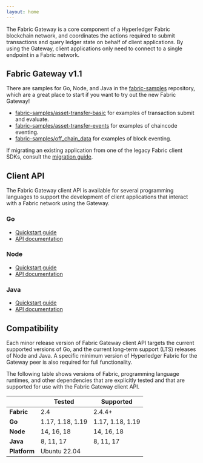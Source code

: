 ```yaml
---
layout: home
---
```


The Fabric Gateway is a core component of a Hyperledger Fabric blockchain network, and coordinates the actions required to submit transactions and query ledger state on behalf of client applications. By using the Gateway, client applications only need to connect to a single endpoint in a Fabric network.

## Fabric Gateway v1.1

There are samples for Go, Node, and Java in the [fabric-samples](https://github.com/hyperledger/fabric-samples) repository, which are a great place to start if you want to try out the new Fabric Gateway!

- [fabric-samples/asset-transfer-basic](https://github.com/hyperledger/fabric-samples/tree/main/asset-transfer-basic) for examples of transaction submit and evaluate.
- [fabric-samples/asset-transfer-events](https://github.com/hyperledger/fabric-samples/tree/main/asset-transfer-events) for examples of chaincode eventing.
- [fabric-samples/off_chain_data](https://github.com/hyperledger/fabric-samples/tree/main/off_chain_data) for examples of block eventing.

If migrating an existing application from one of the legacy Fabric client SDKs, consult the [migration guide](migration).

## Client API

The Fabric Gateway client API is available for several programming languages to support the development of client applications that interact with a Fabric network using the Gateway.  

### Go

- [Quickstart guide](https://github.com/hyperledger/fabric-gateway/blob/main/pkg/client/README.md) 
- [API documentation](https://pkg.go.dev/github.com/hyperledger/fabric-gateway/pkg/client)

### Node

- [Quickstart guide](https://github.com/hyperledger/fabric-gateway/blob/main/node/README.md) 
- [API documentation](https://hyperledger.github.io/fabric-gateway/main/api/node/)

### Java

- [Quickstart guide](https://github.com/hyperledger/fabric-gateway/blob/main/java/README.md) 
- [API documentation](https://hyperledger.github.io/fabric-gateway/main/api/java/)

## Compatibility

Each minor release version of Fabric Gateway client API targets the current supported versions of Go, and the current long-term support (LTS) releases of Node and Java. A specific minimum version of Hyperledger Fabric for the Gateway peer is also required for full functionality.

The following table shows versions of Fabric, programming language runtimes, and other dependencies that are explicitly tested and that are supported for use with the Fabric Gateway client API.

|     | Tested | Supported |
| --- | ------ | --------- |
| **Fabric** | 2.4 | 2.4.4+ |
| **Go** | 1.17, 1.18, 1.19 | 1.17, 1.18, 1.19 |
| **Node** | 14, 16, 18 | 14, 16, 18 |
| **Java** | 8, 11, 17 | 8, 11, 17 |
| **Platform** | Ubuntu 22.04 | |
